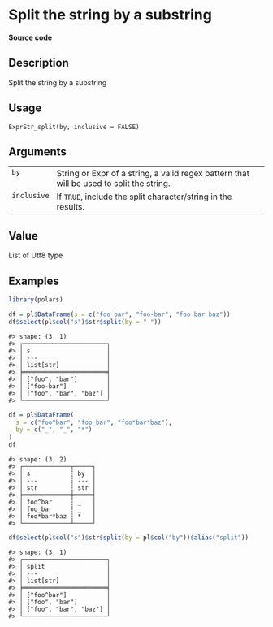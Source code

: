 
# Split the string by a substring

[**Source code**](https://github.com/pola-rs/r-polars/tree/53c7d964901ed4a019998e89aff8c6d44691d793/R/expr__string.R#L676)

## Description

Split the string by a substring

## Usage

<pre><code class='language-R'>ExprStr_split(by, inclusive = FALSE)
</code></pre>

## Arguments

<table>
<tr>
<td style="white-space: nowrap; font-family: monospace; vertical-align: top">
<code id="ExprStr_split_:_by">by</code>
</td>
<td>
String or Expr of a string, a valid regex pattern that will be used to
split the string.
</td>
</tr>
<tr>
<td style="white-space: nowrap; font-family: monospace; vertical-align: top">
<code id="ExprStr_split_:_inclusive">inclusive</code>
</td>
<td>
If <code>TRUE</code>, include the split character/string in the results.
</td>
</tr>
</table>

## Value

List of Utf8 type

## Examples

``` r
library(polars)

df = pl$DataFrame(s = c("foo bar", "foo-bar", "foo bar baz"))
df$select(pl$col("s")$str$split(by = " "))
```

    #> shape: (3, 1)
    #> ┌───────────────────────┐
    #> │ s                     │
    #> │ ---                   │
    #> │ list[str]             │
    #> ╞═══════════════════════╡
    #> │ ["foo", "bar"]        │
    #> │ ["foo-bar"]           │
    #> │ ["foo", "bar", "baz"] │
    #> └───────────────────────┘

``` r
df = pl$DataFrame(
  s = c("foo^bar", "foo_bar", "foo*bar*baz"),
  by = c("_", "_", "*")
)
df
```

    #> shape: (3, 2)
    #> ┌─────────────┬─────┐
    #> │ s           ┆ by  │
    #> │ ---         ┆ --- │
    #> │ str         ┆ str │
    #> ╞═════════════╪═════╡
    #> │ foo^bar     ┆ _   │
    #> │ foo_bar     ┆ _   │
    #> │ foo*bar*baz ┆ *   │
    #> └─────────────┴─────┘

``` r
df$select(pl$col("s")$str$split(by = pl$col("by"))$alias("split"))
```

    #> shape: (3, 1)
    #> ┌───────────────────────┐
    #> │ split                 │
    #> │ ---                   │
    #> │ list[str]             │
    #> ╞═══════════════════════╡
    #> │ ["foo^bar"]           │
    #> │ ["foo", "bar"]        │
    #> │ ["foo", "bar", "baz"] │
    #> └───────────────────────┘
